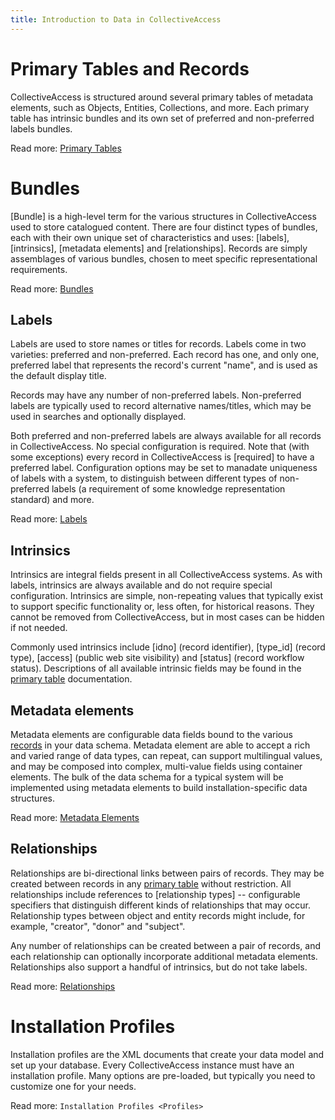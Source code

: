 ```yaml
---
title: Introduction to Data in CollectiveAccess
---
```


# Primary Tables and Records

CollectiveAccess is structured around several primary tables of metadata
elements, such as Objects, Entities, Collections, and more. Each primary
table has intrinsic bundles and its own set of preferred and
non-preferred labels bundles.

Read more: [Primary Tables](https://camanual.whirl-i-gig.com/providence/user/dataModelling/primaryTables)

# Bundles

[Bundle] is a high-level term for the various structures in
CollectiveAccess used to store catalogued content. There are four
distinct types of bundles, each with their own unique set of
characteristics and uses: [labels],
[intrinsics], [metadata elements] and
[relationships]. Records are simply assemblages of various
bundles, chosen to meet specific representational requirements.

Read more:
[Bundles](https://manual.collectiveaccess.org/providence/user/reference/glossaries/Bundles.html)

## Labels

Labels are used to store names or titles for records. Labels come in two
varieties: preferred and non-preferred. Each record has one, and only
one, preferred label that represents the record\'s current \"name\", and
is used as the default display title.

Records may have any number of non-preferred labels. Non-preferred
labels are typically used to record alternative names/titles, which may
be used in searches and optionally displayed.

Both preferred and non-preferred labels are always available for all
records in CollectiveAccess. No special configuration is required. Note
that (with some exceptions) every record in CollectiveAccess is
[required] to have a preferred label. Configuration options
may be set to manadate uniqueness of labels with a system, to
distinguish between different types of non-preferred labels (a
requirement of some knowledge representation standard) and more.

Read more: [Labels](https://camanual.whirl-i-gig.com/providence/user/dataModelling/labels)

## Intrinsics

Intrinsics are integral fields present in all CollectiveAccess systems.
As with labels, intrinsics are always available and do not require
special configuration. Intrinsics are simple, non-repeating values that
typically exist to support specific functionality or, less often, for
historical reasons. They cannot be removed from CollectiveAccess, but in
most cases can be hidden if not needed.

Commonly used intrinsics include [idno] (record identifier),
[type_id] (record type), [access] (public web
site visibility) and [status] (record workflow status).
Descriptions of all available intrinsic fields may be found in the
[primary table](https://camanual.whirl-i-gig.com/providence/user/dataModelling/primaryTables)
documentation.

## Metadata elements

Metadata elements are configurable data fields bound to the various
[records](https://camanual.whirl-i-gig.com/providence/user/dataModelling/primaryTables) in your data
schema. Metadata element are able to accept a rich and varied range of
data types, can repeat, can support multilingual values, and may be
composed into complex, multi-value fields using container elements. The
bulk of the data schema for a typical system will be implemented using
metadata elements to build installation-specific data structures.

Read more: [Metadata Elements](https://camanual.whirl-i-gig.com/providence/user/dataModelling/metadata/)

## Relationships

Relationships are bi-directional links between pairs of records. They
may be created between records in any
[primary table](https://camanual.whirl-i-gig.com/providence/user/dataModelling/primaryTables) without
restriction. All relationships include references to [relationship
types] -- configurable specifiers that distinguish different
kinds of relationships that may occur. Relationship types between object
and entity records might include, for example, \"creator\", \"donor\"
and \"subject\".

Any number of relationships can be created between a pair of records,
and each relationship can optionally incorporate additional metadata
elements. Relationships also support a handful of intrinsics, but do not
take labels.

Read more: [Relationships](https://camanual.whirl-i-gig.com/providence/user/dataModelling/relationships)

# Installation Profiles

Installation profiles are the XML documents that create your data model
and set up your database. Every CollectiveAccess instance must have an
installation profile. Many options are pre-loaded, but typically you
need to customize one for your needs.

Read more: `Installation Profiles <Profiles>`
